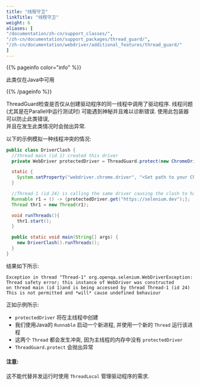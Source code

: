```yaml
---
title: "线程守卫"
linkTitle: "线程守卫"
weight: 6
aliases: [
"/documentation/zh-cn/support_classes/",
"/zh-cn/documentation/support_packages/thread_guard/",
"/zh-cn/documentation/webdriver/additional_features/thread_guard/"
]
---
```


{{% pageinfo color="info" %}}
<p class="lead">
  此类仅在Java中可用
</p>
{{% /pageinfo %}}

ThreadGuard检查是否仅从创建驱动程序的同一线程中调用了驱动程序. 
线程问题 (尤其是在Parallel中运行测试时)
可能遇到神秘并且难以诊断错误. 
使用此包装器可以防止此类错误,  
并且在发生此类情况时会抛出异常.

以下的示例模拟一种线程冲突的情况:

```java
public class DriverClash {
  //thread main (id 1) created this driver
  private WebDriver protectedDriver = ThreadGuard.protect(new ChromeDriver());

  static {
    System.setProperty("webdriver.chrome.driver", "<Set path to your Chromedriver>");
  }

  //Thread-1 (id 24) is calling the same driver causing the clash to happen
  Runnable r1 = () -> {protectedDriver.get("https://selenium.dev");};
  Thread thr1 = new Thread(r1);

  void runThreads(){
    thr1.start();
  }

  public static void main(String[] args) {
    new DriverClash().runThreads();
  }
}
```

结果如下所示:

```text
Exception in thread "Thread-1" org.openqa.selenium.WebDriverException:
Thread safety error; this instance of WebDriver was constructed
on thread main (id 1)and is being accessed by thread Thread-1 (id 24)
This is not permitted and *will* cause undefined behaviour

```
正如示例所示:

 * `protectedDriver` 将在主线程中创建
 *  我们使用Java的 `Runnable` 启动一个新进程,  并使用一个新的 `Thread` 运行该进程
 *  这两个 `Thread` 都会发生冲突,  因为主线程的内存中没有 `protectedDriver`
 * `ThreadGuard.protect` 会抛出异常
 
#### 注意:

这不能代替并发运行时使用 `ThreadLocal` 管理驱动程序的需求.

